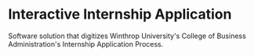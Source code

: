 # Interactive Internship Application
Software solution that digitizes Winthrop University's College of Business Administration's Internship Application Process. 
